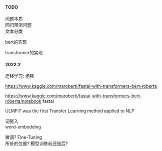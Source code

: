 
#### TODO
问题本质  
    回归预测问题  
        文本分类  

bert的实现  

transformer的实现  

#### 2022.2
迁移学习: 杨强

https://www.kaggle.com/maroberti/fastai-with-transformers-bert-roberta

https://www.kaggle.com/maroberti/fastai-with-transformers-bert-roberta/notebook
fastai

ULMFiT was the first Transfer Learning method applied to NLP

词嵌入  
    word-embedding  

微调?
    Fine-Tuning  
    所处的位置?  模型训练前还是后?  
